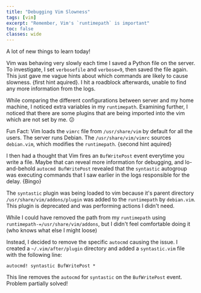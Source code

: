 ```yaml
---
title: "Debugging Vim Slowness"
tags: [vim]
excerpt: "Remember, Vim's `runtimepath` is important"
toc: false
classes: wide
---
```

 
A lot of new things to learn today!

Vim was behaving very slowly each time I saved a Python file on the server. To investigate, I set `verbosefile` and `verbose=9`, then saved the file again.
This just gave me vague hints about which commands are likely to cause slowness. {first hint aquired}. I hit a roadblock afterwards, unable to find any more information from the logs.

While comparing the different configurations between server and my home machine, I noticed extra variables in my `runtimepath`. 
Examining further, I noticed that there are some plugins that are being imported into the vim which are not set by me. :confused:

Fun Fact: Vim loads the `vimrc` file from `/usr/share/vim` by default for all the users.
The server runs Debian. The `/usr/share/vim/vimrc` sources `debian.vim`, which modifies the `runtimepath`. {second hint aquired}

I then had a thought that Vim fires an `BufWritePost` event everytime you write a file. Maybe that can reveal more information for debugging, and lo-and-behold `autocmd BufWritePost` revealed that 
the `syntastic` autogroup was executing commands that I saw earlier in the logs responsible for the delay. {Bingo}

The `syntastic` plugin was being loaded to vim because it's parent directory `/usr/share/vim/addons/plugin` was added to the `runtimepath` by `debian.vim`. 
This plugin is deprecated and was performing actions I didn't need. 

While I could have removed the path from my `runtimepath` using `runtimepath-=/usr/share/vim/addons`, but I didn't feel comfortable doing it (who knows what else I might loose)

Instead, I decided to remove the specific `autocmd` causing the issue. I created a `~/.vim/after/plugin` directory and added a `syntastic.vim` file with the following line:

```vim
autocmd! syntastic BufWritePost *
```

This line removes the `autocmd` for `syntastic` on the `BufWritePost` event. Problem partially solved!

